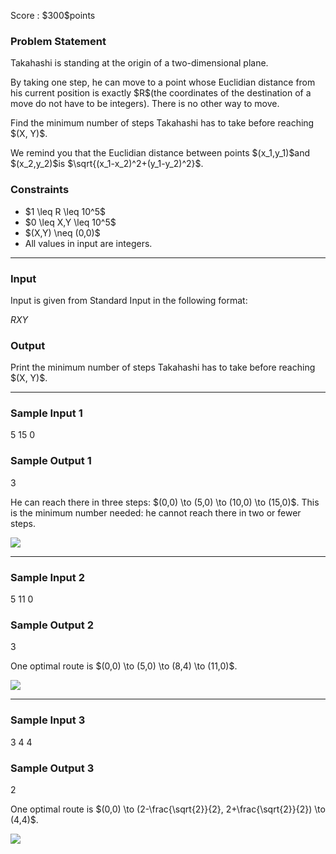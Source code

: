 
<div>

<span>

<span>

<p>
Score : $300$points
</p>

<div>

<section>

### **Problem Statement**

<p>
Takahashi is standing at the origin of a two-dimensional plane.
</p>

<p>
By taking one step, he can move to a point whose Euclidian distance from his current position is exactly $R$(the coordinates of the destination of a move do not have to be integers). There is no other way to move.
</p>

<p>
Find the minimum number of steps Takahashi has to take before reaching $(X, Y)$.
</p>

<p>
We remind you that the Euclidian distance between points $(x_1,y_1)$and $(x_2,y_2)$is $\sqrt{(x_1-x_2)^2+(y_1-y_2)^2}$.
</p>

</section>

</div>

<div>

<section>

### **Constraints**

<ul>

<li>
$1 \leq R \leq 10^5$
</li>

<li>
$0 \leq X,Y \leq 10^5$
</li>

<li>
$(X,Y) \neq (0,0)$
</li>

<li>
All values in input are integers.
</li>

</ul>

</section>

</div>

---

<div>

<div>

<section>

### **Input**

<p>
Input is given from Standard Input in the following format:
</p>

<div>

$R$$X$$Y$
</div>

</section>

</div>

<div>

<section>

### **Output**

<p>
Print the minimum number of steps Takahashi has to take before reaching $(X, Y)$.
</p>

</section>

</div>

</div>

---

<div>

<section>

### **Sample Input 1**

<div>

5 15 0

</div>

</section>

</div>

<div>

<section>

### **Sample Output 1**

<div>

3

</div>

<p>
He can reach there in three steps: $(0,0) \to (5,0) \to (10,0) \to (15,0)$.
This is the minimum number needed: he cannot reach there in two or fewer steps.
</p>

<p>

<img src="https://img.atcoder.jp/ghi/d34bbf4b43d8de5baf54bf589618c64e.png">

</img>

</p>

</section>

</div>

---

<div>

<section>

### **Sample Input 2**

<div>

5 11 0

</div>

</section>

</div>

<div>

<section>

### **Sample Output 2**

<div>

3

</div>

<p>
One optimal route is $(0,0) \to (5,0) \to (8,4) \to (11,0)$.
</p>

<p>

<img src="https://img.atcoder.jp/ghi/0932ca629f834af5124563f198bb3f9e.png">

</img>

</p>

</section>

</div>

---

<div>

<section>

### **Sample Input 3**

<div>

3 4 4

</div>

</section>

</div>

<div>

<section>

### **Sample Output 3**

<div>

2

</div>

<p>
One optimal route is $(0,0) \to (2-\frac{\sqrt{2}}{2}, 2+\frac{\sqrt{2}}{2}) \to (4,4)$.
</p>

<p>

<img src="https://img.atcoder.jp/ghi/50d67c401f9aceed8baa130918144597.png">

</img>

</p>

</section>

</div>

</span>

</span>

</div>
